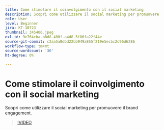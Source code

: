 ```yaml
---
title: Come stimolare il coinvolgimento con il social marketing
description: Scopri come utilizzare il social marketing per promuovere il brand engagement.
role: User
level: Beginner
jira: KT-10723
thumbnail: 345406.jpeg
exl-id: 9e764cba-b8d8-400f-a4d8-5f86fa22f44e
source-git-commit: c2aa5a0dbd22bb949a865f219e5ecbc2c96d6286
workflow-type: tm+mt
source-wordcount: '36'
ht-degree: 0%

---
```


# Come stimolare il coinvolgimento con il social marketing

Scopri come utilizzare il social marketing per promuovere il brand engagement.

>[!VIDEO](https://video.tv.adobe.com/v/345406/?quality=12&learn=on)
